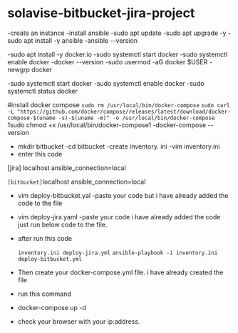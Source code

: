 # solavise-bitbucket-jira-project

-create an instance
-install ansible
-sudo apt update 
-sudo apt upgrade -y
-sudo apt install -y ansible
-ansible --version

-sudo apt install -y docker.io
-sudo systemctl start docker
-sudo systemctl enable docker
-docker --version
-sudo usermod -aG docker $USER
-newgrp docker

-sudo systemctl start docker
-sudo systemctl enable docker
-sudo systemctl status docker

#install docker compose
`sudo rm /usr/local/bin/docker-compose`
`sudo curl -L "https://github.com/docker/compose/releases/latest/download/docker-compose-$(uname -s)-$(uname -m)" -o /usr/local/bin/docker-compose`
1sudo chmod +x /usr/local/bin/docker-compose1
-docker-compose --version
- mkdir bitbucket
-cd bitbucket
-create inventory. ini
-vim inventory.ini
- enter this code
  
 [jira]
localhost ansible_connection=local

` [bitbucket]
`localhost ansible_connection=local

- vim deploy-bitbucket.yal   -paste your code but i have already added the  code to the file

- vim deploy-jira.yaml -paste your code i have already added the code just run below code to the file.

- after run this code

  `inventory.ini deploy-jira.yml`
`ansible-playbook -i inventory.ini deploy-bitbucket.yml`

- Then create your docker-compose.yml file. i have already created the file 
- run this command 
- docker-compose up -d
- check your browser with your ip:address.



